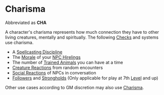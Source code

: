 # Charisma

Abbreviated as **CHA**

A character's charisma represents how much connection they have to other living creatures, mentally and spiritually. The following [Checks](../../Game%20Procedures/Check.md) and systems use charisma.

- A [Spellcasting Discipline](../../Magic/Spellcasting/The%20Spellcasting%20Disciplines/Spellcasting%20Disciplines.md)
- The [Morale](../../Social%20Systems/Morale%20System.md) of your [NPC Hirelings](../../Social%20Systems/Stronghold%20Rules/NPC%20Hirelings.md)
- The number of [Trained Animals](../../Items/Gear/Trained%20Animals.md) you can have at a time
- [Creature Reactions](../../Social%20Systems/Creature%20Reactions.md) from random encounters
- [Social Reactions](../../Social%20Systems/Social%20Reactions.md) of NPCs in conversation
- [Followers](../../Social%20Systems/Stronghold%20Rules/Followers.md) and [Strongholds](../../Social%20Systems/Stronghold%20Rules/Stronghold%20Play.md) (Only applicable for play at 7th [Level](../Derived%20Statistics/Level.md) and up)

Other use cases according to GM discretion may also use [Charisma](Charisma.md).
